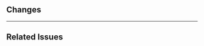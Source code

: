 ## Changes

<!-- - Bulleted list of changes introduced -->

---

## Related Issues

<!-- Link the issue(s) addressed by this PR -->